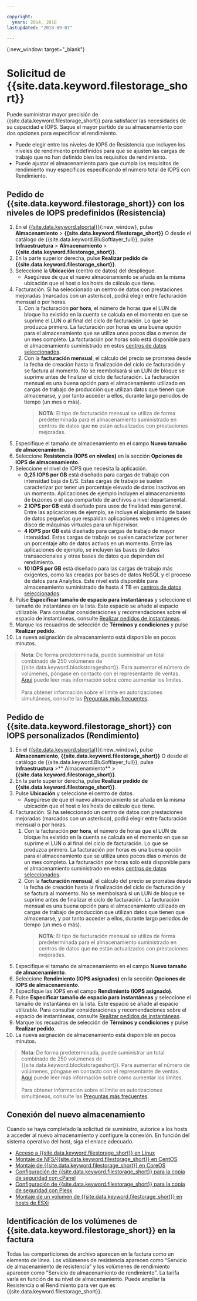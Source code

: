 ```yaml
---

copyright:
  years: 2014, 2018
lastupdated: "2018-09-07"

---
```

{:new_window: target="_blank"}

# Solicitud de {{site.data.keyword.filestorage_short}}

Puede suministrar mayor precisión de {{site.data.keyword.filestorage_short}} para satisfacer las necesidades de su capacidad e IOPS. Saque el mayor partido de su almacenamiento con dos opciones para especificar el rendimiento.

- Puede elegir entre los niveles de IOPS de Resistencia que incluyen los niveles de rendimiento predefinidos para que se ajusten las cargas de trabajo que no han definido bien los requisitos de rendimiento. 
- Puede ajustar el almacenamiento para que cumpla los requisitos de rendimiento muy específicos especificando el número total de IOPS con Rendimiento.

## Pedido de {{site.data.keyword.filestorage_short}} con los niveles de IOPS predefinidos (Resistencia)

1. En el [{{site.data.keyword.slportal}}](https://control.softlayer.com/){:new_window}, pulse **Almacenamiento** > **{{site.data.keyword.filestorage_short}}** O desde el catálogo de {{site.data.keyword.BluSoftlayer_full}}, pulse **Infraestructura** > **Almacenamiento** > **{{site.data.keyword.filestorage_short}}**.
2. En la parte superior derecha, pulse **Realizar pedido de {{site.data.keyword.filestorage_short}}**.
3. Seleccione la **Ubicación** (centro de datos) del despliegue.
   - Asegúrese de que el nuevo almacenamiento se añada en la misma ubicación que el host o los hosts de cálculo que tiene.
4. Facturación. Si ha seleccionado un centro de datos con prestaciones mejoradas (marcados con un asterisco), podrá elegir entre facturación mensual o por horas. 
     1. Con la facturación **por hora**, el número de horas que el LUN de bloque ha existido en la cuenta se calcula en el momento en que se suprime el LUN o al final del ciclo de facturación. Lo que se produzca primero. La facturación por horas es una buena opción para el almacenamiento que se utiliza unos pocos días o menos de un mes completo. La facturación por horas solo está disponible para el almacenamiento suministrado en estos [centros de datos seleccionados](new-ibm-block-and-file-storage-location-and-features.html). 
     2. Con la **facturación mensual**, el cálculo del precio se prorratea desde la fecha de creación hasta la finalización del ciclo de facturación y se factura al momento. No se reembolsará si un LUN de bloque se suprime antes de finalizar el ciclo de facturación. La facturación mensual es una buena opción para el almacenamiento utilizado en cargas de trabajo de producción que utilizan datos que tienen que almacenarse, y por tanto acceder a ellos, durante largo periodos de tiempo (un mes o más).
        >**NOTA**: El tipo de facturación mensual se utiliza de forma predeterminada para el almacenamiento suministrado en centros de datos que **no** están actualizados con prestaciones mejoradas.
5. Especifique el tamaño de almacenamiento en el campo **Nuevo tamaño de almacenamiento**.
6. Seleccione **Resistencia (IOPS en niveles)** en la sección **Opciones de IOPS de almacenamiento**.
7. Seleccione el nivel de IOPS que necesita la aplicación.
    - **0,25 IOPS por GB** está diseñado para cargas de trabajo con intensidad baja de E/S. Estas cargas de trabajo se suelen caracterizar por tener un porcentaje elevado de datos inactivos en un momento. Aplicaciones de ejemplo incluyen el almacenamiento de buzones o el uso compartido de archivos a nivel departamental.
    - **2 IOPS por GB** está diseñado para usos de finalidad más general. Entre las aplicaciones de ejemplo, se incluye el alojamiento de bases de datos pequeñas que respaldan aplicaciones web o imágenes de disco de máquinas virtuales para un hipervisor.
    - **4 IOPS por GB** está diseñado para cargas de trabajo de mayor intensidad. Estas cargas de trabajo se suelen caracterizar por tener un porcentaje alto de datos activos en un momento. Entre las aplicaciones de ejemplo, se incluyen las bases de datos transaccionales y otras bases de datos que dependen del rendimiento.
    - **10 IOPS por GB** está diseñado para las cargas de trabajo más exigentes, como las creadas por bases de datos NoSQL y el proceso de datos para Analytics. Este nivel está disponible para almacenamiento suministrado de hasta 4 TB en [centros de datos seleccionados](new-ibm-block-and-file-storage-location-and-features.html).
8. Pulse **Especificar tamaño de espacio para instantáneas** y seleccione el tamaño de instantánea en la lista. Este espacio se añade al espacio utilizable. Para consultar consideraciones y recomendaciones sobre el espacio de instantáneas, consulte [Realizar pedidos de instantáneas](ordering-snapshots.html).
9. Marque los recuadros de selección de **Términos y condiciones** y pulse **Realizar pedido**.
10. La nueva asignación de almacenamiento está disponible en pocos minutos.

>**Nota**: De forma predeterminada, puede suministrar un total combinado de 250 volúmenes de {{site.data.keyword.blockstorageshort}}. Para aumentar el número de volúmenes, póngase en contacto con el representante de ventas. [Aquí](managing-storage-limits.html) puede leer más información sobre cómo aumentar los límites.<br/><br/>Para obtener información sobre el límite en autorizaciones simultáneas, consulte las [Preguntas más frecuentes](File-Storage-FAQ.html).

## Pedido de {{site.data.keyword.filestorage_short}} con IOPS personalizados (Rendimiento)

1. En el [{{site.data.keyword.slportal}}](https://control.softlayer.com/){:new_window}, pulse **Almacenamiento**, **{{site.data.keyword.filestorage_short}}** O desde el catálogo de {{site.data.keyword.BluSoftlayer_full}}, pulse **Infraestructura** >** Almacenamiento** > **{{site.data.keyword.filestorage_short}}**.
2. En la parte superior derecha, pulse **Realizar pedido de {{site.data.keyword.filestorage_short}}**.
3. Pulse **Ubicación** y seleccione el centro de datos.
   - Asegúrese de que el nuevo almacenamiento se añada en la misma ubicación que el host o los hosts de cálculo que tiene.
4. Facturación. Si ha seleccionado un centro de datos con prestaciones mejoradas (marcados con un asterisco), podrá elegir entre facturación mensual o por horas. 
     1. Con la facturación **por hora**, el número de horas que el LUN de bloque ha existido en la cuenta se calcula en el momento en que se suprime el LUN o al final del ciclo de facturación. Lo que se produzca primero. La facturación por horas es una buena opción para el almacenamiento que se utiliza unos pocos días o menos de un mes completo. La facturación por horas solo está disponible para el almacenamiento suministrado en estos [centros de datos seleccionados](new-ibm-block-and-file-storage-location-and-features.html). 
     2. Con la **facturación mensual**, el cálculo del precio se prorratea desde la fecha de creación hasta la finalización del ciclo de facturación y se factura al momento. No se reembolsará si un LUN de bloque se suprime antes de finalizar el ciclo de facturación. La facturación mensual es una buena opción para el almacenamiento utilizado en cargas de trabajo de producción que utilizan datos que tienen que almacenarse, y por tanto acceder a ellos, durante largo periodos de tiempo (un mes o más).
        >**NOTA**: El tipo de facturación mensual se utiliza de forma predeterminada para el almacenamiento suministrado en centros de datos que **no** están actualizados con prestaciones mejoradas.
5. Especifique el tamaño de almacenamiento en el campo **Nuevo tamaño de almacenamiento**.
6. Seleccione **Rendimiento (IOPS asignados)** en la sección **Opciones de IOPS de almacenamiento**.
7. Especifique las IOPS en el campo **Rendimiento (IOPS asignado)**.
8. Pulse **Especificar tamaño de espacio para instantáneas** y seleccione el tamaño de instantánea en la lista. Este espacio se añade al espacio utilizable. Para consultar consideraciones y recomendaciones sobre el espacio de instantáneas, consulte [Realizar pedidos de instantáneas](ordering-snapshots.html).
9. Marque los recuadros de selección de **Términos y condiciones** y pulse **Realizar pedido**.
10. La nueva asignación de almacenamiento está disponible en pocos minutos.

>**Nota**: De forma predeterminada, puede suministrar un total combinado de 250 volúmenes de {{site.data.keyword.blockstorageshort}}. Para aumentar el número de volúmenes, póngase en contacto con el representante de ventas. [Aquí](managing-storage-limits.html) puede leer más información sobre cómo aumentar los límites.<br/><br/>Para obtener información sobre el límite en autorizaciones simultáneas, consulte las [Preguntas más frecuentes](File-Storage-FAQ.html).


## Conexión del nuevo almacenamiento

Cuando se haya completado la solicitud de suministro, autorice a los hosts a acceder al nuevo almacenamiento y configure la conexión. En función del sistema operativo del host, siga el enlace adecuado.
- [Acceso a {{site.data.keyword.filestorage_short}} en Linux](accessing-file-storage-linux.html)
- [Montaje de NFS/{{site.data.keyword.filestorage_short}} en CentOS](mounting-nsf-file-storage.html)
- [Montaje de {{site.data.keyword.filestorage_short}} en CoreOS](mounting-storage-coreos.html)
- [Configuración de {{site.data.keyword.filestorage_short}} para la copia de seguridad con cPanel](configure-backup-cpanel.html)
- [Configuración de {{site.data.keyword.filestorage_short}} para la copia de seguridad con Plesk](configure-backup-plesk.html)
- [Montaje de un volumen de {{site.data.keyword.filestorage_short}} en hosts de ESXi](architecture-guide-file-storage-vmware.html)


## Identificación de los volúmenes de {{site.data.keyword.filestorage_short}} en la factura

Todas las comparticiones de archivo aparecen en la factura como un elemento de línea. Los volúmenes de resistencia aparecen como “Servicio de almacenamiento de resistencia” y los volúmenes de rendimiento aparecen como "Servicio de almacenamiento de rendimiento". La tarifa varía en función de su nivel de almacenamiento. Puede ampliar la Resistencia o el Rendimiento para ver que es {{site.data.keyword.filestorage_short}}.
